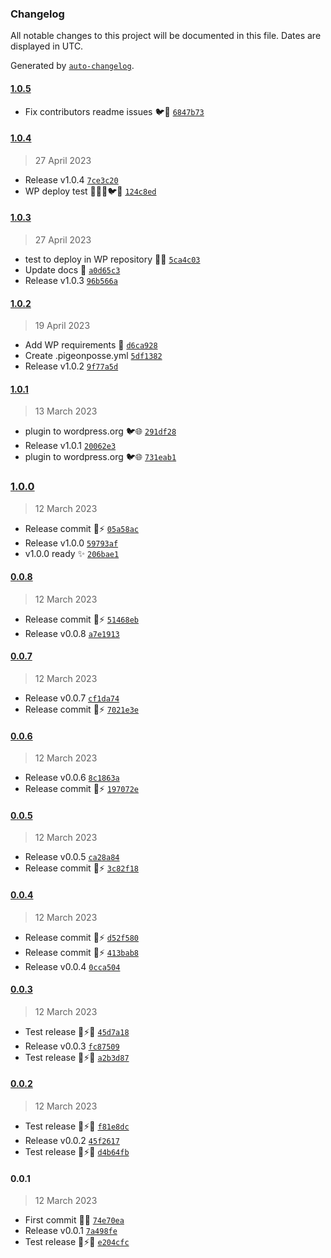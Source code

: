 ### Changelog

All notable changes to this project will be documented in this file. Dates are displayed in UTC.

Generated by [`auto-changelog`](https://github.com/CookPete/auto-changelog).

#### [1.0.5](https://github.com/pigeonposse/fake-admin/compare/1.0.4...1.0.5)

- Fix contributors readme issues 🐦🚀 [`6847b73`](https://github.com/pigeonposse/fake-admin/commit/6847b7361c757cd1496ac9ede864ba45238ead29)

#### [1.0.4](https://github.com/pigeonposse/fake-admin/compare/1.0.3...1.0.4)

> 27 April 2023

- Release v1.0.4 [`7ce3c20`](https://github.com/pigeonposse/fake-admin/commit/7ce3c20df61c82274a3ea35423e1faf56038bc60)
- WP deploy test 📝💙🚀🐦🌈 [`124c8ed`](https://github.com/pigeonposse/fake-admin/commit/124c8ed29a23373b0cb8bb4d3f762c592d5dc9de)

#### [1.0.3](https://github.com/pigeonposse/fake-admin/compare/1.0.2...1.0.3)

> 27 April 2023

- test to deploy in WP repository 💙🚀 [`5ca4c03`](https://github.com/pigeonposse/fake-admin/commit/5ca4c03f91359b2d3e6e068183b9dab8a99604ba)
- Update docs 🌈 [`a0d65c3`](https://github.com/pigeonposse/fake-admin/commit/a0d65c33f3d4db099ceffa9f938957b809315084)
- Release v1.0.3 [`96b566a`](https://github.com/pigeonposse/fake-admin/commit/96b566a0efcc12aaa38d75a5dcd649227ee0eca3)

#### [1.0.2](https://github.com/pigeonposse/fake-admin/compare/1.0.1...1.0.2)

> 19 April 2023

- Add WP requirements 🚀 [`d6ca928`](https://github.com/pigeonposse/fake-admin/commit/d6ca928c065e62d734692ffba712fd316e32c4d4)
- Create .pigeonposse.yml [`5df1382`](https://github.com/pigeonposse/fake-admin/commit/5df1382fbfc0b6ffb35794cb2a8878574a0a2378)
- Release v1.0.2 [`9f77a5d`](https://github.com/pigeonposse/fake-admin/commit/9f77a5dcd4923bc299db5d9b04250be28f9817f6)

#### [1.0.1](https://github.com/pigeonposse/fake-admin/compare/1.0.0...1.0.1)

> 13 March 2023

- plugin to wordpress.org 🐦🌐 [`291df28`](https://github.com/pigeonposse/fake-admin/commit/291df284565ec3c3fb8b232fe328b68349b86245)
- Release v1.0.1 [`20062e3`](https://github.com/pigeonposse/fake-admin/commit/20062e3d202edcad124f3f6871e64733e9b64170)
- plugin to wordpress.org 🐦🌐 [`731eab1`](https://github.com/pigeonposse/fake-admin/commit/731eab1f10c0d4262fcd46faf4cf9732f06a2ef2)

### [1.0.0](https://github.com/pigeonposse/fake-admin/compare/0.0.8...1.0.0)

> 12 March 2023

- Release commit 🌈⚡️ [`05a58ac`](https://github.com/pigeonposse/fake-admin/commit/05a58ac100800292c26553f275077610384ad384)
- Release v1.0.0 [`59793af`](https://github.com/pigeonposse/fake-admin/commit/59793afa47c6eaea00c7c59e006aea8fcc173a0c)
- v1.0.0 ready ✨ [`206bae1`](https://github.com/pigeonposse/fake-admin/commit/206bae1240a9b0170cf3647704ac5df8acbddd11)

#### [0.0.8](https://github.com/pigeonposse/fake-admin/compare/0.0.7...0.0.8)

> 12 March 2023

- Release commit 🌈⚡️ [`51468eb`](https://github.com/pigeonposse/fake-admin/commit/51468ebd515ad57ac1e42d9af8eb48dd35ffcc2e)
- Release v0.0.8 [`a7e1913`](https://github.com/pigeonposse/fake-admin/commit/a7e1913761cf7b57b17333d2d8ccde0e2fa74df1)

#### [0.0.7](https://github.com/pigeonposse/fake-admin/compare/0.0.6...0.0.7)

> 12 March 2023

- Release v0.0.7 [`cf1da74`](https://github.com/pigeonposse/fake-admin/commit/cf1da7468f0a2614a62d5f963c76e2293d5e7290)
- Release commit 🌈⚡️ [`7021e3e`](https://github.com/pigeonposse/fake-admin/commit/7021e3e91b30e074ea9c16f7bd3a20654d718add)

#### [0.0.6](https://github.com/pigeonposse/fake-admin/compare/0.0.5...0.0.6)

> 12 March 2023

- Release v0.0.6 [`8c1863a`](https://github.com/pigeonposse/fake-admin/commit/8c1863a818ba036552a91cccc2fc8f2fb5131684)
- Release commit 🌈⚡️ [`197072e`](https://github.com/pigeonposse/fake-admin/commit/197072e46b0e3dd718e9bf5d2da2826e69c42f62)

#### [0.0.5](https://github.com/pigeonposse/fake-admin/compare/0.0.4...0.0.5)

> 12 March 2023

- Release v0.0.5 [`ca28a84`](https://github.com/pigeonposse/fake-admin/commit/ca28a846455f393ca15097d43eb39218b8482408)
- Release commit 🌈⚡️ [`3c82f18`](https://github.com/pigeonposse/fake-admin/commit/3c82f184c04d5837d31ac35655bb4089f01cdb10)

#### [0.0.4](https://github.com/pigeonposse/fake-admin/compare/0.0.3...0.0.4)

> 12 March 2023

- Release commit 🌈⚡️ [`d52f580`](https://github.com/pigeonposse/fake-admin/commit/d52f580089f57084b68763eb2dbbc24e06794bad)
- Release commit 🌈⚡️ [`413bab8`](https://github.com/pigeonposse/fake-admin/commit/413bab8cb5ee5a5ca1fe66fb31ee7a0457b43b72)
- Release v0.0.4 [`0cca504`](https://github.com/pigeonposse/fake-admin/commit/0cca504e320cc8b19894533346f82f2c89277752)

#### [0.0.3](https://github.com/pigeonposse/fake-admin/compare/0.0.2...0.0.3)

> 12 March 2023

- Test release 🔌⚡🌐 [`45d7a18`](https://github.com/pigeonposse/fake-admin/commit/45d7a18af04f39bab1bb07cf4344b5e4678af3b5)
- Release v0.0.3 [`fc87509`](https://github.com/pigeonposse/fake-admin/commit/fc87509421288c59d22b0350a48b338965a5402a)
- Test release 🔌⚡🌐 [`a2b3d87`](https://github.com/pigeonposse/fake-admin/commit/a2b3d87acbf231c3838d7fd590089f08fbce6c3e)

#### [0.0.2](https://github.com/pigeonposse/fake-admin/compare/0.0.1...0.0.2)

> 12 March 2023

- Test release 🔌⚡🌐 [`f81e8dc`](https://github.com/pigeonposse/fake-admin/commit/f81e8dc53a35ca00c1f3f9badf499afa8b6222b3)
- Release v0.0.2 [`45f2617`](https://github.com/pigeonposse/fake-admin/commit/45f26170c64d7a2afcc7ba9d6cec9af80de3af0e)
- Test release 🔌⚡🌐 [`d4b64fb`](https://github.com/pigeonposse/fake-admin/commit/d4b64fb5d048a798e8da0397deecad50b08dd4a5)

#### 0.0.1

> 12 March 2023

- First commit 🌈🔌 [`74e70ea`](https://github.com/pigeonposse/fake-admin/commit/74e70ea03583d9bd3058bb54ebcd9ce71856048e)
- Release v0.0.1 [`7a498fe`](https://github.com/pigeonposse/fake-admin/commit/7a498fe7fc86d9f52386e54f894e2acc81afb929)
- Test release 🔌⚡🌐 [`e204cfc`](https://github.com/pigeonposse/fake-admin/commit/e204cfc22fb1f8c5a005091d9ddc1953042d34a0)
